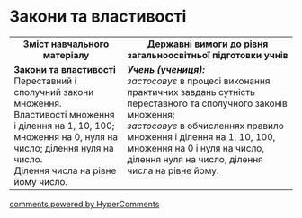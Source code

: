 <div id="hypercomments_widget" class="js-hypercomments-widget invisible"></div>

# Закони та властивості
<table>
  <tr>
    <td width="40%" align="center"><b>Зміст навчального матеріалу<b></td>
    <td width="60%" align="center"><b>Державні вимоги до рівня загальноосвітньої підготовки учнів</b></td>
  </tr>
  <tr>
    <td width="40%" style="vertical-align:top !important;"><b>Закони та властивості</b><br>
Переставний і сполучний закони множення.<br>
Властивості множення і ділення на 1, 10, 100; множення на 0, нуля на число; ділення нуля на число.<br>
Ділення числа на рівне йому число.<br></td>
    <td width="60%" style="vertical-align:top !important;"><i><b>Учень (учениця):</b></i><br>
<i>застосовує</i> в процесі виконання практичних завдань  сутність переставного та сполучного законів множення; <br>
<i>застосовує</i> в обчисленнях правило множення і ділення на 1, 10, 100, множення на 0 і нуля на число, ділення нуля на число, ділення числа на рівне йому.<br></td>
  </tr>
</table>

<div class="js-hypercomments-container">
    <a href="http://hypercomments.com" class="hc-link" title="comments widget">comments powered by HyperComments</a>
</div>